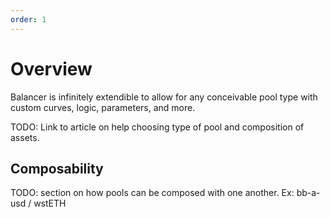 ```yaml
---
order: 1
---
```


# Overview

Balancer is infinitely extendible to allow for any conceivable pool type with custom curves, logic, parameters, and more.

TODO: Link to article on help choosing type of pool and composition of assets.

## Composability

TODO: section on how pools can be composed with one another. Ex: bb-a-usd / wstETH
